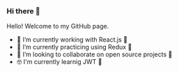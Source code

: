 ### Hi there 👋
Hello! Welcome to my GitHub page.


- 🔭 I’m currently working with React.js 🤩
- 🌱 I’m currently practicing using Redux 🤔
- 👯 I’m looking to collaborate on open source projects 🤗
- 🤓 I'm currently learnig JWT 🚀
